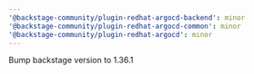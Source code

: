 ```yaml
---
'@backstage-community/plugin-redhat-argocd-backend': minor
'@backstage-community/plugin-redhat-argocd-common': minor
'@backstage-community/plugin-redhat-argocd': minor
---
```


Bump backstage version to 1.36.1
